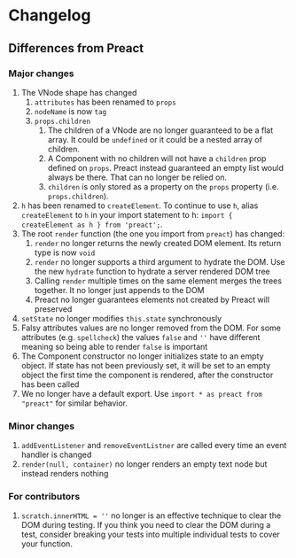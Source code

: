 # Changelog

## Differences from Preact

### Major changes

1. The VNode shape has changed
    1. `attributes` has been renamed to `props`
    2. `nodeName` is now `tag`
    3. `props.children`
        1. The children of a VNode are no longer guaranteed to be a flat array. It could be `undefined`
           or it could be a nested array of children.
        2. A Component with no children will not have a `children` prop defined on `props`. Preact
           instead guaranteed an empty list would always be there. That can no longer be relied on.
        3. `children` is only stored as a property on the `props` property (i.e. `props.children`).
2. `h` has been renamed to `createElement`. To continue to use `h`, alias `createElement` to `h` in
   your import statement to h: `import { createElement as h } from 'preact';`.
3. The root `render` function (the one you import from `preact`) has changed:
    1. `render` no longer returns the newly created DOM element. Its return type is now `void`
    2. `render` no longer supports a third argument to hydrate the DOM. Use the new `hydrate`
       function to hydrate a server rendered DOM tree
    3. Calling `render` multiple times on the same element merges the trees together. It no longer
       just appends to the DOM
    4. Preact no longer guarantees elements not created by Preact will preserved
4. `setState` no longer modifies `this.state` synchronously
5. Falsy attributes values are no longer removed from the DOM. For some attributes (e.g. `spellcheck`)
   the values `false` and `''` have different meaning so being able to render `false` is important
8. The Component constructor no longer initializes state to an empty object. If state has not been
   previously set, it will be set to an empty object the first time the component is rendered, after
   the constructor has been called
9. We no longer have a default export. Use `import * as preact from "preact"` for similar behavior.

### Minor changes

1. `addEventListener` and `removeEventListner` are called every time an event handler is changed
2. `render(null, container)` no longer renders an empty text node but instead renders nothing

### For contributors

1. `scratch.innerHTML = ''` no longer is an effective technique to clear the DOM during testing. If you think you need to
   clear the DOM during a test, consider breaking your tests into multiple individual tests to cover your function.
